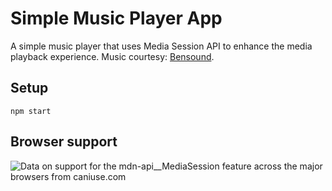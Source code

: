 # Simple Music Player App

A simple music player that uses Media Session API to enhance the media playback experience. Music courtesy: [Bensound](https://www.bensound.com/).

## Setup

`npm start`

## Browser support

<picture>
<source type="image/webp" srcset="https://caniuse.bitsofco.de/static/v1/mdn-api__MediaSession-1608485578643.webp">
<source type="image/png" srcset="https://caniuse.bitsofco.de/static/v1/mdn-api__MediaSession-1608485578643.png">
<img src="https://caniuse.bitsofco.de/static/v1/mdn-api__MediaSession-1608485578643.jpg" alt="Data on support for the mdn-api__MediaSession feature across the major browsers from caniuse.com">
</picture>
